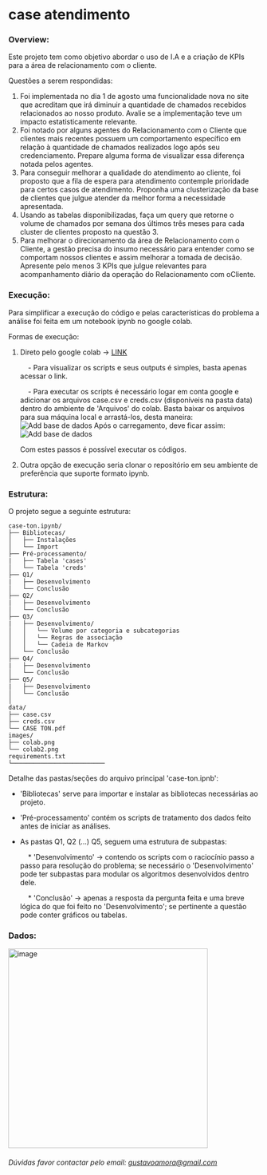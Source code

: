 # case atendimento

### Overview:
Este projeto tem como objetivo abordar o uso de I.A e a criação de KPIs para a área de relacionamento com o cliente.

Questões a serem respondidas:
1. Foi implementada no dia 1 de agosto uma funcionalidade nova no site que acreditam que irá diminuir a quantidade de chamados recebidos relacionados ao nosso produto. Avalie se a implementação teve um impacto estatisticamente relevante.
2. Foi notado por alguns agentes do Relacionamento com o Cliente que clientes mais recentes possuem um comportamento específico em relação à quantidade de chamados realizados logo após seu credenciamento. Prepare alguma forma de visualizar essa diferença notada pelos agentes.
3. Para conseguir melhorar a qualidade do atendimento ao cliente, foi proposto que a fila de espera para atendimento contemple prioridade para certos casos de atendimento. Proponha uma clusterização da base de clientes que julgue atender da melhor forma a necessidade apresentada.
4. Usando as tabelas disponibilizadas, faça um query que retorne o volume de chamados por semana dos últimos três meses para cada cluster de clientes proposto na questão 3.
5. Para melhorar o direcionamento da área de Relacionamento com o Cliente, a gestão precisa do insumo necessário para entender como se comportam nossos clientes e assim melhorar a tomada de decisão. Apresente pelo menos 3 KPIs que julgue relevantes para acompanhamento diário da operação do Relacionamento com oCliente.

### Execução:
Para simplificar a execução do código e pelas características do problema a análise foi feita em um notebook ipynb no google colab.

Formas de execução:

1) Direto pelo google colab -> [LINK](https://colab.research.google.com/github/gustavoamora/case-ton/blob/main/case_ton.ipynb)
   
   &nbsp;&nbsp;&nbsp;&nbsp;- Para visualizar os scripts e seus outputs é simples, basta apenas acessar o link.
   
   &nbsp;&nbsp;&nbsp;&nbsp;- Para executar os scripts é necessário logar em conta google e adicionar os arquivos case.csv e creds.csv (disponíveis na pasta data) dentro do ambiente de 'Arquivos' do colab. Basta baixar os                               arquivos para sua máquina          local e arrastá-los, desta maneira:
   ![Add base de dados](https://github.com/gustavoamora/case-ton/blob/main/images/colab.png)
   Após o carregamento, deve ficar assim:
   ![Add base de dados](https://github.com/gustavoamora/case-ton/blob/main/images/colab2.png)

   Com estes passos é possível executar os códigos.
   
3) Outra opção de execução seria clonar o repositório em seu ambiente de preferência que suporte formato ipynb.

### Estrutura:
O projeto segue a seguinte estrutura:

```
case-ton.ipynb/
├── Bibliotecas/
│   ├── Instalações 
│   └── Import
├── Pré-processamento/
|   ├── Tabela 'cases'
│   └── Tabela 'creds'   
├── Q1/
|   ├── Desenvolvimento
│   └── Conclusão
├── Q2/
|   ├── Desenvolvimento
│   └── Conclusão
├── Q3/
|   ├── Desenvolvimento/
│   │   └── Volume por categoria e subcategorias
│   │   └── Regras de associação
│   │   └── Cadeia de Markov
│   └── Conclusão
├── Q4/
|   ├── Desenvolvimento
│   └── Conclusão
├── Q5/
|   ├── Desenvolvimento
│   └── Conclusão
│
data/
├── case.csv
├── creds.csv
└── CASE TON.pdf
images/
├── colab.png
└── colab2.png
requirements.txt
└──────────────────────────

```
Detalhe das pastas/seções do arquivo principal 'case-ton.ipnb':
- 'Bibliotecas' serve para importar e instalar as bibliotecas necessárias ao projeto.
- 'Pré-processamento' contém os scripts de tratamento dos dados feito antes de iniciar as análises.
- As pastas Q1, Q2 (...) Q5, seguem uma estrutura de subpastas:
  
  &nbsp;&nbsp;&nbsp;&nbsp;* 'Desenvolvimento' -> contendo os scripts com o raciocínio passo a passo para resolução do problema; se necessário o 'Desenvolvimento' pode ter subpastas para modular os algoritmos desenvolvidos dentro dele.
  
  &nbsp;&nbsp;&nbsp;&nbsp;* 'Conclusão' -> apenas a resposta da pergunta feita e uma breve lógica do que foi feito no 'Desenvolvimento'; se pertinente a questão pode conter gráficos ou tabelas.

### Dados:
<img width="400" alt="image" src="https://github.com/gustavoamora/case-atendimento/assets/99370492/21c34ad1-f1f7-4b4d-9a67-8c3030d25447">


###### Dúvidas favor contactar pelo email: gustavoamora@gmail.com


